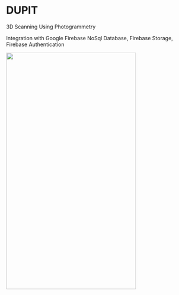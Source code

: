 # DUPIT
3D Scanning Using Photogrammetry

Integration with Google Firebase NoSql Database, Firebase Storage, Firebase Authentication

<img src="https://github.com/iamhosseindhv/DUPIT/blob/master/DUPME%20-%202017-05-27%20at%2022.53.16.png" width="350" height="640"/>
